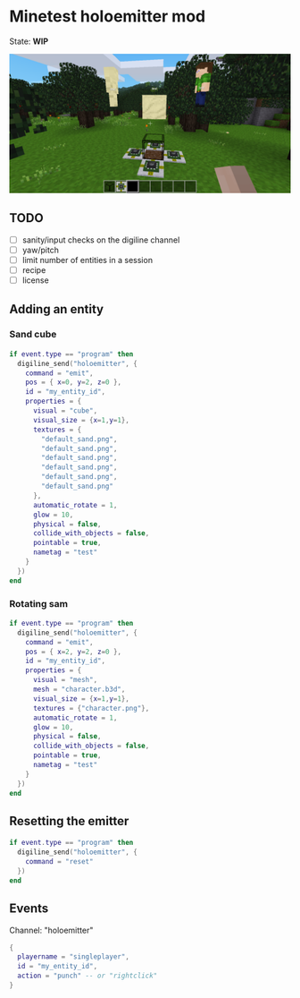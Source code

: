 
# Minetest holoemitter mod

State: **WIP**

<img src="./screenshot.png"/>

## TODO

* [ ] sanity/input checks on the digiline channel
* [ ] yaw/pitch
* [ ] limit number of entities in a session
* [ ] recipe
* [ ] license

## Adding an entity

### Sand cube

```lua
if event.type == "program" then
  digiline_send("holoemitter", {
    command = "emit",
    pos = { x=0, y=2, z=0 },
    id = "my_entity_id",
    properties = {
      visual = "cube",
      visual_size = {x=1,y=1},
      textures = {
        "default_sand.png",
        "default_sand.png",
        "default_sand.png",
        "default_sand.png",
        "default_sand.png",
        "default_sand.png"
      },
      automatic_rotate = 1,
      glow = 10,
      physical = false,
      collide_with_objects = false,
      pointable = true,
      nametag = "test"
    }
  })
end
```

### Rotating sam

```lua
if event.type == "program" then
  digiline_send("holoemitter", {
    command = "emit",
    pos = { x=2, y=2, z=0 },
    id = "my_entity_id",
    properties = {
      visual = "mesh",
      mesh = "character.b3d",
      visual_size = {x=1,y=1},
      textures = {"character.png"},
      automatic_rotate = 1,
      glow = 10,
      physical = false,
      collide_with_objects = false,
      pointable = true,
      nametag = "test"
    }
  })
end
```

## Resetting the emitter
```lua
if event.type == "program" then
  digiline_send("holoemitter", {
    command = "reset"
  })
end
```

## Events

Channel: "holoemitter"

```lua
{
  playername = "singleplayer",
  id = "my_entity_id",
  action = "punch" -- or "rightclick"
}
```
